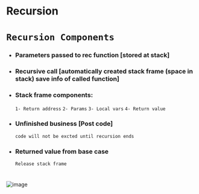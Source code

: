 # Recursion
# `Recursion Components` 
- ### Parameters passed to rec function [stored at **stack**] 
- ### Recursive call [automatically created stack frame (space in stack) save info of called function]
- ### Stack frame components: 
    `1- Return address`
    `2- Params`
    `3- Local vars`
    `4- Return value`
- ### Unfinished business [Post code] 
  `code will not be excted until recursion ends`
- ### Returned value from base case 
  `Release stack frame`


# 
![image](https://user-images.githubusercontent.com/99830416/221371787-356adb3e-491c-4df2-9312-160802ae6d21.png)
